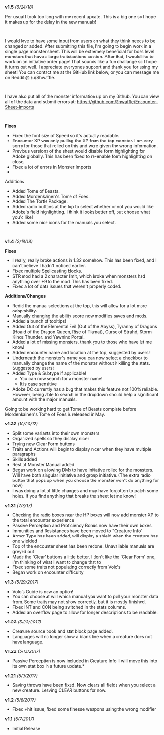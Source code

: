 **v1.5** *(6/24/18)*

Per usual I took too long with me recent update. This is a big one so I hope it makes up for the delay in the new manuals! 

&nbsp;

I would love to have some input from users on what they think needs to be changed or added. After submitting this file, I'm going to begin work in a single page monster sheet. This will be extremely beneficial for boss level monsters that have a large traits/actions section. After that, I would like to work on an initiative order page! That sounds like a fun challange so I hope it turns out well. I appreciate everyones support and thank you for using my sheet! You can contact me at the GitHub link below, or you can message me on Reddit @ /u/Shwaffle. 

&nbsp;

I have also put all of the monster information up on my Github. You can view all of the data and submit errors at: https://github.com/Shwaffle/Encounter-Sheet-Imports

&nbsp;

**Fixes**

* Fixed the font size of Speed so it's actually readable.
* Encounter XP was only pulling the XP from the top monster. I am very sorry for those that relied on this and were given the wrong information.
* Previous versions of the sheet would disable form highlighting for Adobe globally. This has been fixed to re-enable form highlighting on close.
* Fixed a lot of errors in Monster Imports
* 
Additions

* Added Tome of Beasts.
* Added Mordenkainen's Tome of Foes.
* Added The Tortle Package.
* Added radio buttons at the top to select whether or not you would like Adobe's field highlighting. I think it looks better off, but choose what you'd like!
* Added some nice icons for the manuals you select.

&nbsp;

**v1.4** *(2/18/18)*

**Fixes**

* I really, really broke actions in 1.32 somehow. This has been fixed, and I can't believe I hadn't noticed earlier.
* Fixed multiple Spellcasting blocks.
* STR mod had a 2 character limit, which broke when monsters had anything over +9 to the mod. This has been fixed.
* Fixed a lot of data issues that weren't properly coded.

**Additions/Changes**

* Redid the manual selections at the top, this will allow for a lot more adaptability.
* Manually changing the ability score now modifies saves and mods.
* Added a bunch of tooltips!
* Added Out of the Elemental Evil (Out of the Abyss), Tyranny of Dragons (Hoard of the Dragon Queen, Rise of Tiamat), Curse of Strahd, Storm Kings Thunder, and Yawning Portal.
* Added a lot of missing monsters, thank you to those who have let me know!
* Added encounter name and location at the top, suggested by users!
* Underneath the monster's name you can now select a checkbox to manually change the name of the monster without it killing the stats. Suggested by users!
* Added Type & Subtype if applicable!
    * You can now search for a monster name! 
    * It is case sensitive
* Adobe DC currently has a bug that makes this feature not 100% reliable. However, being able to search in the dropdown should help a significant amount with the major manuals.


Going to be working hard to get Tome of Beasts complete before Mordenkainen's Tome of Foes is released in May.



**v1.32** *(10/20/17)*

* Split some variants into their own monsters
* Organized spells so they display nicer
* Trying new Clear Form buttons
* Traits and Actions will begin to display nicer when they have multiple paragraphs
* Skills added
* Rest of Monster Manual added
* Began work on allowing DMs to have initiative rolled for the monsters. Will have both singular initiative and group initiative. (The extra radio button that pops up when you choose the monster won't do anything for now)
* I was doing a lot of little changes and may have forgotten to patch some holes. If you find anything that breaks the sheet let me know!


**v1.31** *(7/3/17)*

* Checking the radio boxes near the HP boxes will now add monster XP to the total encounter experience
* Passive Perception and Proficiency Bonus now have their own boxes
* Immunities and Resistances have been moved to "Creature Info"
* Armor Type has been added, will display a shield when the creature has one wielded
* Top of the encounter sheet has been redone. Unavailable manuals are greyed out
* Made the 'Clear' buttons a little better. I don't like the 'Clear Form' one, I'm thinking of what I want to change that to
* Fixed some traits not populating correctly from Volo's
* Began work on encounter difficulty


**v1.3** *(5/29/2017)* 

* Volo's Guide is now an option! 
* You can choose at will which manual you want to pull your monster data from. Some traits may not show correctly, but it is mostly finished. 
* Fixed INT and CON being switched in the stats columns. 
* Added an overflow page to allow for longer descriptions to be readable.

**v1.23** *(5/23/2017)* 

* Creature source book and stat block page added. 
* Languages will no longer show a blank line when a creature does not have language.

**v1.22** *(5/13/2017)* 

* Passive Perception is now included in Creature Info. I will move this into its own stat box in a future update.*
 
**v1.21** *(5/9/2017)* 

* Saving throws have been fixed. Now clears all fields when you select a new creature. Leaving CLEAR buttons for now.

**v1.2** *(5/8/2017)* 

* Fixed +hit issue, fixed some finesse weapons using the wrong modifier

**v1.1** *(5/7/2017)* 

* Initial Release